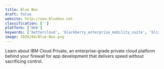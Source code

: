 ```yaml
---
title: Blue Box
draft: false 
website: http://www.bluebox.net
classification: ['']
platform: ['Web']
keywords: ['bettercloud', 'blackberry_enterprise_mobility_suite', 'blissfully', 'cloud_drive', 'data_governance_suite', 'duo_security', 'embotics_vcommander', 'ivanti_endpoint_manager', 'jamf_pro', 'maas360', 'mobileiron', 'okta', 'oracle_enterprise_manager_cloud_control', 'terraform', 'torii', 'turbonomic', 'zylo', 'vrealize_orchestrator']
image: 2020/04/Blue-Box.png
---
```

Learn about IBM Cloud Private, an enterprise-grade private cloud platform 
behind your firewall for app development that delivers speed without sacrificing control.